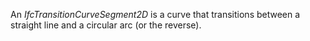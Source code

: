 ﻿An _IfcTransitionCurveSegment2D_ is a curve that transitions between a straight line and a circular arc (or the reverse).
